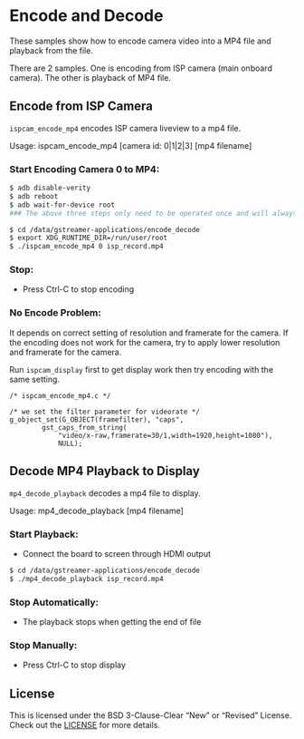 
# Encode and Decode

These samples show how to encode camera video into a MP4 file and playback from the file. 

There are 2 samples. One is encoding from ISP camera (main onboard camera). The other is playback of MP4 file.


## Encode from ISP Camera

```ispcam_encode_mp4``` encodes ISP camera liveview to a mp4 file.

Usage: ispcam_encode_mp4 [camera id: 0|1|2|3] [mp4 filename]

### Start Encoding Camera 0 to MP4:
```bash
$ adb disable-verity
$ adb reboot
$ adb wait-for-device root
### The above three steps only need to be operated once and will always be valid.

$ cd /data/gstreamer-applications/encode_decode
$ export XDG_RUNTIME_DIR=/run/user/root
$ ./ispcam_encode_mp4 0 isp_record.mp4
```

### Stop:

+ Press Ctrl-C to stop encoding

### No Encode Problem:

It depends on correct setting of resolution and framerate for the camera. If the encoding does not work for the camera, try to apply lower resolution and framerate for the camera.

Run ```ispcam_display``` first to get display work then try encoding with the same setting.

```
/* ispcam_encode_mp4.c */

/* we set the filter parameter for videorate */
g_object_set(G_OBJECT(framefilter), "caps", 
        gst_caps_from_string(
            "video/x-raw,framerate=30/1,width=1920,height=1080"), 
            NULL);
```

## Decode MP4 Playback to Display

```mp4_decode_playback``` decodes a mp4 file to display.

Usage: mp4_decode_playback [mp4 filename]

### Start Playback:

+ Connect the board to screen through HDMI output

```bash
$ cd /data/gstreamer-applications/encode_decode
$ ./mp4_decode_playback isp_record.mp4
```

### Stop Automatically:

+ The playback stops when getting the end of file

### Stop Manually:

+ Press Ctrl-C to stop display

## License
This is licensed under the BSD 3-Clause-Clear “New” or “Revised” License. Check out the [LICENSE](../LICENSE) for more details.
